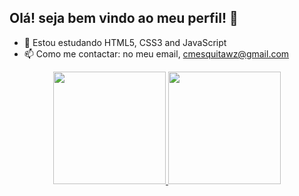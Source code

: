 ## Olá! seja bem vindo ao meu perfil! 👋

- 🌱 Estou estudando HTML5, CSS3 and JavaScript
- 📫 Como me contactar: no meu email, cmesquitawz@gmail.com

<div align="center" display="flex">
  <a href="https://github.com/cmesquitawz">
  <img height="180em" src="https://github-readme-stats.vercel.app/api?username=cmesquitawz&show_icons=true&theme=dracula&include_all_commits=true&count_private=true"/>
  <img height="180em" src="https://github-readme-stats.vercel.app/api/top-langs/?username=cmesquitawz&layout=compact&langs_count=7&theme=dracula"/>
</div>

